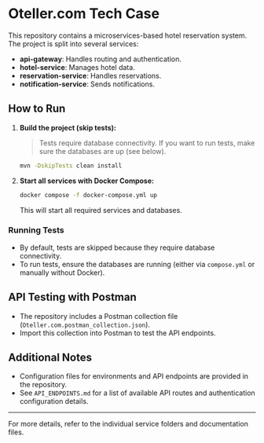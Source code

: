 # Oteller.com Tech Case

This repository contains a microservices-based hotel reservation system. The project is split into several services:

- **api-gateway**: Handles routing and authentication.
- **hotel-service**: Manages hotel data.
- **reservation-service**: Handles reservations.
- **notification-service**: Sends notifications.

## How to Run

1. **Build the project (skip tests):**
   > Tests require database connectivity. If you want to run tests, make sure the databases are up (see below).
   ```sh
   mvn -DskipTests clean install
   ```

2. **Start all services with Docker Compose:**
   ```sh
   docker compose -f docker-compose.yml up
   ```

   This will start all required services and databases.

### Running Tests
- By default, tests are skipped because they require database connectivity.
- To run tests, ensure the databases are running (either via `compose.yml` or manually without Docker).

## API Testing with Postman
- The repository includes a Postman collection file (`Oteller.com.postman_collection.json`).
- Import this collection into Postman to test the API endpoints.

## Additional Notes
- Configuration files for environments and API endpoints are provided in the repository.
- See `API_ENDPOINTS.md` for a list of available API routes and authentication configuration details.

---

For more details, refer to the individual service folders and documentation files.
